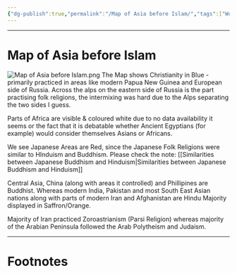```yaml
---
{"dg-publish":true,"permalink":"/Map of Asia before Islam/","tags":["WorldCulture","History"]}
---
```



---
# Map of Asia before Islam
![Map of Asia before Islam.png](/img/user/Vaulted%20Images/Map%20of%20Asia%20before%20Islam.png)
The Map shows Christianity in Blue - primarily practiced in areas like modern Papua New Guinea and European side of Russia. Across the alps on the eastern side of Russia is the part practising folk religions, the intermixing was hard due to the Alps separating the two sides I guess.

Parts of Africa are visible & coloured white due to no data availability it seems or the fact that it is debatable whether Ancient Egyptians (for example) would consider themselves Asians or Africans.

We see Japanese Areas are Red, since the Japanese Folk Religions were similar to HInduism and Buddhism. Please check the note: [[Similarities between Japanese Buddhism and Hinduism\|Similarities between Japanese Buddhism and Hinduism]]

Central Asia, China (along with areas it controlled) and Phillipines are Buddhist. Whereas modern India, Pakistan and most South East Asian nations along with parts of modern Iran and Afghanistan are Hindu Majority displayed in Saffron/Orange.

Majority of Iran practiced Zoroastrianism (Parsi Religion) whereas majority of the Arabian Peninsula followed the Arab Polytheism and Judaism. 

---
# Footnotes